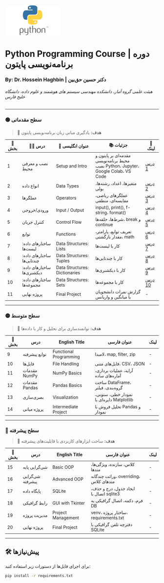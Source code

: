 <img src="images/Python-logo.png" alt="Python Course" width="180" height="100">

# Python Programming Course | دوره برنامه‌نویسی پایتون

### By: Dr. Hossein Haghbin | دکتر حسین حق‌بین 

###### هیئت علمی گروه آمار، دانشکده مهندسی سیستم های هوشمند و علوم داده، دانشگاه خلیج فارس

---

### 🟢 سطح مقدماتی
> 🎯 **هدف:** یادگیری مبانی زبان برنامه‌نویسی پایتون


| 🔢 بخش | 🧑‍🏫 درس | 📝 عنوان انگلیسی | 📚 جزئیات | 🔗 لینک |
|-------|---------|------------------|----------------|----------------|
| 1 | نصب و معرفی محیط | Setup and Intro | مقدمه‌ای بر پایتون و محیط برنامه‌نویسی<br/>نصب Python، Jupyter، Google Colab، VS Code |[درس 1](https://github.com/haghbinh/Pylab/blob/master/Notebooks/sec1_setup_intro.ipynb)|
| 2 | انواع داده | Data Types | متغیرها، اعداد، رشته‌ها، بولی|[درس 2](https://github.com/haghbinh/Pylab/blob/master/Notebooks/sec2_Data_Types.ipynb)|
| 3 | عملگرها | Operators | عملگرهای ریاضی، مقایسه‌ای، منطقی | [درس 3](https://github.com/haghbinh/Pylab/blob/master/Notebooks/sec3_operators.ipynb) |
| 4 | ورودی/خروجی | Input / Output | input(), print(), f-string، format() | [درس 4](https://github.com/haghbinh/Pylab/blob/master/Notebooks/sec4_input_output.ipynb)  |
| 5 | کنترل جریان | Control Flow | شرط‌ها، حلقه‌ها، break و continue | [درس 5](https://github.com/haghbinh/Pylab/blob/master/Notebooks/sec5_Control_Flow.ipynb)  |
| 6 | توابع | Functions | تعریف توابع، پارامتر، مقدار بازگشتی، math | [درس 6](https://github.com/haghbinh/Pylab/blob/master/Notebooks/sec6_Functions.ipynb)  |
| 7 |  ساختارهای داده: لیست‌ها | Data Structures: Lists | کار با لیست‌ها | [درس 7](https://github.com/haghbinh/Pylab/blob/master/Notebooks/sec7_Data_Structures_list.ipynb)  |
| 8 |  ساختارهای داده: چندتایی‌ها | Data Structures: Tuples | کار با چندتایی‌ها | [درس 8](https://github.com/haghbinh/Pylab/blob/master/Notebooks/sec7_Data_Structures_list.ipynb)  |
| 9 |  ساختارهای داده: دیکشنری‌ها | Data Structures: Dictionaries | کار با دیکشنری‌ها | [درس 9](https://github.com/haghbinh/Pylab/blob/master/Notebooks/sec7_Data_Structures_list.ipynb)  |
| 10 |  ساختارهای داده: مجموعه‌ها | Data Structures: Sets | کار با مجموعه‌ها | [درس 10](https://github.com/haghbinh/Pylab/blob/master/Notebooks/sec7_Data_Structures_list.ipynb)  |
| 11 | پروژه نهایی | Final Project | گزارش نمرات دانشجویان با میانگین و واریانس | - |


---

### 🟡 سطح متوسط
> 🎯 **هدف:** توانمندسازی برای تحلیل و کار با داده‌ها

| 🔢 بخش | درس | English Title | عنوان فارسی | لینک |
|--------|------|----------------|----------------|------|
| 9 | توابع پیشرفته | Functional Programming | لامبدا، map, filter, zip | - |
| 10 | فایل‌ها | File Handling | فایل‌های متنی، CSV، JSON | - |
| 11 | مقدمات NumPy | NumPy Basics | آرایه، عملیات برداری، آماره‌های ساده | - |
| 12 | مقدمات Pandas | Pandas Basics | ساخت DataFrame، گروه‌بندی، فیلتر | - |
| 13 | بصری‌سازی | Visualization | نمودار خطی، ستونی، دایره‌ای با Matplotlib | - |
| 14 | پروژه میانی | Intermediate Project | تحلیل فروش با Pandas و نمودار | - |

---

### 🔵 سطح پیشرفته
> 🎯 **هدف:** ساخت ابزارهای کاربردی با قابلیت‌های پیشرفته

| 🔢 بخش | درس | English Title | عنوان فارسی | لینک |
|--------|------|----------------|----------------|------|
| 15 | شی‌گرایی پایه | Basic OOP | کلاس، سازنده، ویژگی‌ها، متدها | - |
| 16 | شی‌گرایی پیشرفته | Advanced OOP | وراثت چندگانه، overriding، متدهای کلاس | - |
| 17 | پایگاه داده | SQLite | ایجاد جدول، درج و حذف، اتصال با sqlite3 | - |
| 18 | رابط گرافیکی | GUI with Tkinter | فرم، دکمه، اتصال گرافیکی به DB | - |
| 19 | مدیریت پروژه | Project Management | venv، ساختار پروژه، requirements.txt | - |
| 20 | پروژه نهایی | Final Project | دفترچه تلفن گرافیکی با SQLite | - |


---

## 🛠 پیش‌نیازها

برای اجرای فایل‌ها از دستورات زیر استفاده کنید:

```bash
pip install -r requirements.txt
```
